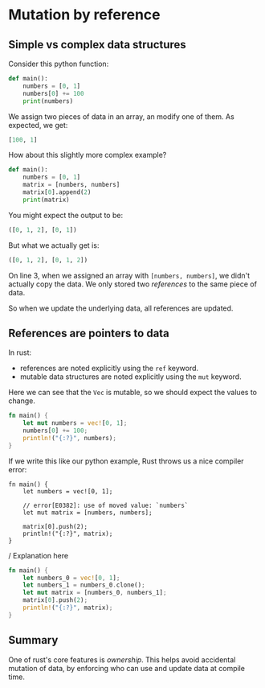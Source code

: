 # Mutation by reference

## Simple vs complex data structures

Consider this python function:

```python
def main():
    numbers = [0, 1]
    numbers[0] += 100
    print(numbers)
```

We assign two pieces of data in an array, an modify one of them.
As expected, we get:

```python
[100, 1]
```

How about this slightly more complex example?

```python
def main():
    numbers = [0, 1]
    matrix = [numbers, numbers]
    matrix[0].append(2)
    print(matrix)
```

You might expect the output to be:

```python
([0, 1, 2], [0, 1])
```

But what we actually get is:

```python
([0, 1, 2], [0, 1, 2])
```

On line 3, when we assigned an array with `[numbers, numbers]`,
we didn't actually copy the data. We only stored two _references_
to the same piece of data.

So when we update the underlying data, all references are updated.

## References are pointers to data

In rust:
- references are noted explicitly using the `ref` keyword.
- mutable data structures are noted explicitly using the `mut` keyword.

Here we can see that the `Vec` is mutable, so we should expect the values to change.

```rust
fn main() {
    let mut numbers = vec![0, 1];
    numbers[0] += 100;
    println!("{:?}", numbers);
}
```

If we write this like our python example, Rust throws us a nice compiler error:

```rust,compile_fail
fn main() {
    let numbers = vec![0, 1];

    // error[E0382]: use of moved value: `numbers`
    let mut matrix = [numbers, numbers];

    matrix[0].push(2);
    println!("{:?}", matrix);
}
```

/ Explanation here

```rust
fn main() {
    let numbers_0 = vec![0, 1];
    let numbers_1 = numbers_0.clone();
    let mut matrix = [numbers_0, numbers_1];
    matrix[0].push(2);
    println!("{:?}", matrix);
}
```

## Summary

One of rust's core features is _ownership_. This helps avoid
accidental mutation of data, by enforcing who can use and update
data at compile time.
